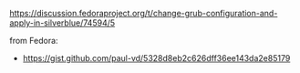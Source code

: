 https://discussion.fedoraproject.org/t/change-grub-configuration-and-apply-in-silverblue/74594/5

from Fedora:
- https://gist.github.com/paul-vd/5328d8eb2c626dff36ee143da2e85179